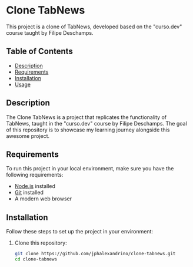 # Clone TabNews

This project is a clone of TabNews, developed based on the "curso.dev" course taught by Filipe Deschamps.

## Table of Contents

- [Description](#description)
- [Requirements](#requirements)
- [Installation](#installation)
- [Usage](#usage)

## Description

The Clone TabNews is a project that replicates the functionality of TabNews, taught in the "curso.dev" course by Filipe Deschamps. The goal of this repository is to showcase my learning journey alongside this awesome project.

## Requirements

To run this project in your local environment, make sure you have the following requirements:

- [Node.js](https://nodejs.org/) installed
- [Git](https://git-scm.com/) installed
- A modern web browser

## Installation

Follow these steps to set up the project in your environment:

1. Clone this repository:

   ```bash
   git clone https://github.com/jphalexandrino/clone-tabnews.git
   cd clone-tabnews
   ```
   
   <!-- Additional steps for setting up and running the project can be added here as needed. -->
